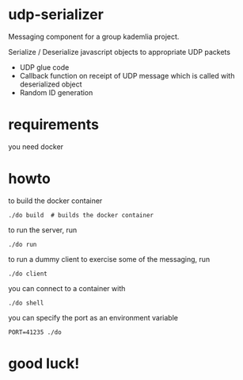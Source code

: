 # udp-serializer

Messaging component for a group kademlia project.

Serialize / Deserialize javascript objects to appropriate UDP packets
- UDP glue code
- Callback function on receipt of UDP message which is called with deserialized object
- Random ID generation

# requirements
you need docker

# howto
to build the docker container
```
./do build  # builds the docker container
```

to run the server, run
```
./do run
```

to run a dummy client to exercise some of the messaging, run
```
./do client
```

you can connect to a container with
```
./do shell
```

you can specify the port as an environment variable
```
PORT=41235 ./do
```

# good luck!
